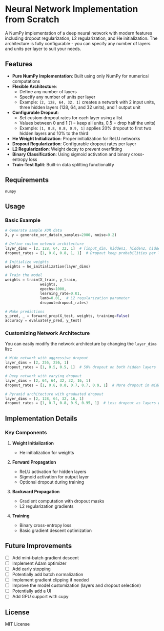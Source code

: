 # Neural Network Implementation from Scratch

A NumPy implementation of a deep neural network with modern features including dropout regularization, L2 regularization, and He initialization. The architecture is fully configurable - you can specify any number of layers and units per layer to suit your needs.

## Features

- **Pure NumPy Implementation**: Built using only NumPy for numerical computations
- **Flexible Architecture**: 
  - Define any number of layers
  - Specify any number of units per layer
  - Example: `[2, 128, 64, 32, 1]` creates a network with 2 input units, three hidden layers (128, 64, and 32 units), and 1 output unit
- **Configurable Dropout**:
  - Set custom dropout rates for each layer using a list
  - Values between 0 and 1 (1 = keep all units, 0.5 = drop half the units)
  - Example: `[1, 0.8, 0.8, 0.9, 1]` applies 20% dropout to first two hidden layers and 10% to the third
- **He Weight Initialization**: Proper initialization for ReLU networks
- **Dropout Regularization**: Configurable dropout rates per layer
- **L2 Regularization**: Weight decay to prevent overfitting
- **Binary Classification**: Using sigmoid activation and binary cross-entropy loss
- **Train-Test Split**: Built-in data splitting functionality

## Requirements

```
numpy
```

## Usage

### Basic Example

```python
# Generate sample XOR data
X, y = generate_xor_data(n_samples=2000, noise=0.2)

# Define custom network architecture
layer_dims = [2, 128, 64, 32, 1]  # [input_dim, hidden1, hidden2, hidden3, output_dim]
dropout_rates = [1, 0.8, 0.8, 1, 1]  # Dropout keep probabilities per layer

# Initialize weights
weights = he_initialization(layer_dims)

# Train the model
weights = train(X_train, y_train, 
                weights,
                epochs=1000,
                learning_rate=0.01,
                lamb=0.01,  # L2 regularization parameter
                dropout=dropout_rates)

# Make predictions
y_pred, _ = forward_prop(X_test, weights, training=False)
accuracy = evaluate(y_pred, y_test)
```

### Customizing Network Architecture

You can easily modify the network architecture by changing the `layer_dims` list:
```python
# Wide network with aggressive dropout
layer_dims = [2, 256, 256, 1]
dropout_rates = [1, 0.5, 0.5, 1]  # 50% dropout on both hidden layers

# Deep network with varying dropout
layer_dims = [2, 64, 64, 32, 32, 16, 1]
dropout_rates = [1, 0.8, 0.8, 0.7, 0.7, 0.9, 1]  # More dropout in middle layers

# Pyramid architecture with graduated dropout
layer_dims = [2, 128, 64, 32, 16, 1]
dropout_rates = [1, 0.7, 0.8, 0.9, 0.95, 1]  # Less dropout as layers get smaller
```

## Implementation Details

### Key Components

1. **Weight Initialization**
   - He initialization for weights

2. **Forward Propagation**
   - ReLU activation for hidden layers
   - Sigmoid activation for output layer
   - Optional dropout during training

3. **Backward Propagation**
   - Gradient computation with dropout masks
   - L2 regularization gradients

4. **Training**
   - Binary cross-entropy loss
   - Basic gradient descent optimization

## Future Improvements

- [ ] Add mini-batch gradient descent
- [ ] Implement Adam optimizer
- [ ] Add early stopping
- [ ] Potentially add batch normalization
- [ ] Implement gradient clipping if needed
- [ ] Improve the model customization (layers and dropout selection)
- [ ] Potentially add a UI
- [ ] Add GPU support with cupy

## License

MIT License
